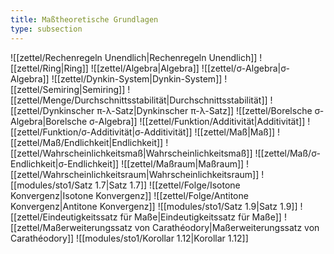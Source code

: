 ```yaml
---
title: Maßtheoretische Grundlagen
type: subsection
---
```


![[zettel/Rechenregeln Unendlich|Rechenregeln Unendlich]]
![[zettel/Ring|Ring]]
![[zettel/Algebra|Algebra]]
![[zettel/σ-Algebra|σ-Algebra]]
![[zettel/Dynkin-System|Dynkin-System]]
![[zettel/Semiring|Semiring]]
![[zettel/Menge/Durchschnittsstabilität|Durchschnittsstabilität]]
![[zettel/Dynkinscher π-λ-Satz|Dynkinscher π-λ-Satz]]
![[zettel/Borelsche σ-Algebra|Borelsche σ-Algebra]]
![[zettel/Funktion/Additivität|Additivität]]
![[zettel/Funktion/σ-Additivität|σ-Additivität]]
![[zettel/Maß|Maß]]
![[zettel/Maß/Endlichkeit|Endlichkeit]]
![[zettel/Wahrscheinlichkeitsmaß|Wahrscheinlichkeitsmaß]]
![[zettel/Maß/σ-Endlichkeit|σ-Endlichkeit]]
![[zettel/Maßraum|Maßraum]]
![[zettel/Wahrscheinlichkeitsraum|Wahrscheinlichkeitsraum]]
![[modules/sto1/Satz 1.7|Satz 1.7]]
![[zettel/Folge/Isotone Konvergenz|Isotone Konvergenz]]
![[zettel/Folge/Antitone Konvergenz|Antitone Konvergenz]]
![[modules/sto1/Satz 1.9|Satz 1.9]]
![[zettel/Eindeutigkeitssatz für Maße|Eindeutigkeitssatz für Maße]]
![[zettel/Maßerweiterungssatz von Carathéodory|Maßerweiterungssatz von Carathéodory]]
![[modules/sto1/Korollar 1.12|Korollar 1.12]]